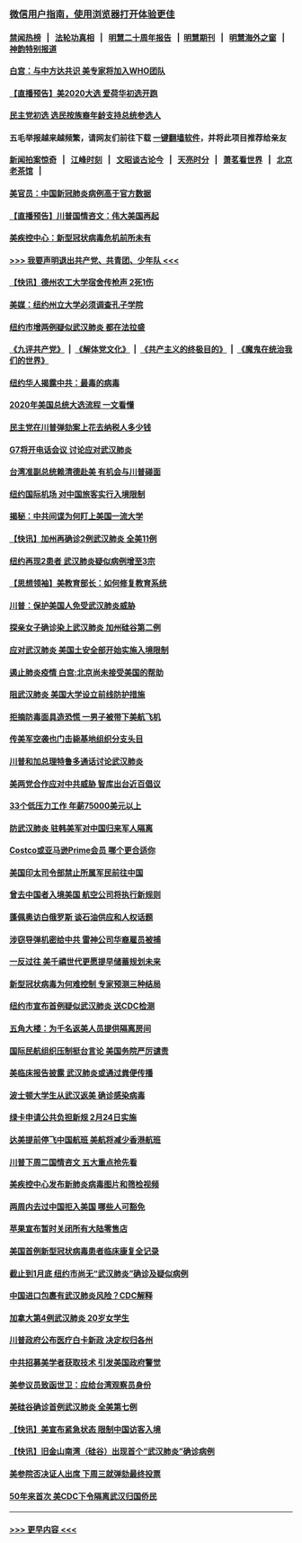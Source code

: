 ### [微信用户指南，使用浏览器打开体验更佳](https://github.com/gfw-breaker/banned-news1/blob/master/indexes/wechat-guide.md?t=0)
#### [禁闻热榜](热点新闻.md?t=0)  &nbsp;&nbsp;|&nbsp;&nbsp; [法轮功真相](https://github.com/gfw-breaker/truth/blob/master/README.md?t=0) &nbsp;&nbsp;|&nbsp;&nbsp; [明慧二十周年报告](https://github.com/gfw-breaker/mh-reports/blob/master/README.md?t=0) &nbsp;&nbsp;|&nbsp;&nbsp;[明慧期刊](https://github.com/gfw-breaker/mh-qikan) &nbsp;&nbsp;|&nbsp;&nbsp; [明慧海外之窗](https://github.com/gfw-breaker/mh-news/blob/master/README.md?t=0) &nbsp;&nbsp;|&nbsp;&nbsp; [神韵特别报道](https://github.com/gfw-breaker/mh-news/blob/master/shenyun.md?t=0)
#### [白宫：与中方达共识 美专家将加入WHO团队](../pages/nsc412/n11842198.md?t=02040801) 
#### [【直播预告】美2020大选 爱荷华初选开跑](../pages/nsc412/n11841820.md?t=02040801) 
#### [民主党初选 选民按族裔年龄支持总统参选人](../pages/nsc412/n11842239.md?t=02040801) 
#### 五毛举报越来越频繁，请网友们前往下载 [一键翻墙软件](https://github.com/gfw-breaker/ssr-accounts)，并将此项目推荐给亲友
#### [新闻拍案惊奇](https://github.com/gfw-breaker/banned-news1/blob/master/pages/link4.md) &nbsp;&nbsp;|&nbsp;&nbsp; [江峰时刻](https://github.com/gfw-breaker/banned-news1/blob/master/pages/link4.md) &nbsp;&nbsp;|&nbsp;&nbsp; [文昭谈古论今](https://github.com/gfw-breaker/banned-news1/blob/master/pages/link4.md) &nbsp;&nbsp;|&nbsp;&nbsp; [天亮时分](https://github.com/gfw-breaker/banned-news1/blob/master/pages/link4.md) &nbsp;&nbsp;|&nbsp;&nbsp; [萧茗看世界](https://github.com/gfw-breaker/banned-news1/blob/master/pages/link4.md) &nbsp;&nbsp;|&nbsp;&nbsp; [北京老茶馆](https://github.com/gfw-breaker/banned-news1/blob/master/pages/link4.md) &nbsp;&nbsp;|&nbsp;&nbsp; 
#### [美官员：中国新冠肺炎病例高于官方数据](../pages/nsc412/n11842452.md?t=02040801) 
#### [【直播预告】川普国情咨文：伟大美国再起](../pages/nsc412/n11842079.md?t=02040801) 
#### [美疾控中心：新型冠状病毒危机前所未有](../pages/nsc412/n11842406.md?t=02040801) 
#### [>>> 我要声明退出共产党、共青团、少年队 <<<](https://github.com/begood0513/goodnews/blob/master/quit/letter.md) 
#### [【快讯】德州农工大学宿舍传枪声 2死1伤](../pages/nsc412/n11842279.md?t=02040801) 
#### [美媒：纽约州立大学必须调查孔子学院](../pages/nsc412/n11840637.md?t=02040801) 
#### [纽约市增两例疑似武汉肺炎 都在法拉盛](../pages/nsc412/n11840625.md?t=02040801) 
#### [《九评共产党》](https://github.com/begood0513/9ping.md/blob/master/README.md) &nbsp;|&nbsp; [《解体党文化》](../../../../jtdwh.md/blob/master/README.md)  &nbsp;|&nbsp; [《共产主义的终极目的》](../../../../gczydzjmd.md/blob/master/README.md) &nbsp;|&nbsp; [《魔鬼在统治我们的世界》](../../../../mgztzwmdsj.md/blob/master/README.md) 
#### [纽约华人揭露中共：最毒的病毒](../pages/nsc412/n11840631.md?t=02040801) 
#### [2020年美国总统大选流程 一文看懂](../pages/nsc412/n11842056.md?t=02040801) 
#### [民主党在川普弹劾案上花去纳税人多少钱](../pages/nsc412/n11841941.md?t=02040801) 
#### [G7将开电话会议 讨论应对武汉肺炎](../pages/nsc412/n11841658.md?t=02040801) 
#### [台湾准副总统赖清德赴美 有机会与川普碰面](../pages/nsc412/n11841332.md?t=02040801) 
#### [纽约国际机场  对中国旅客实行入境限制](../pages/nsc412/n11840619.md?t=02040801) 
#### [揭秘：中共间谍为何盯上美国一流大学](../pages/nsc412/n11840270.md?t=02040801) 
#### [【快讯】加州再确诊2例武汉肺炎 全美11例](../pages/nsc412/n11840339.md?t=02040801) 
#### [纽约再现2患者 武汉肺炎疑似病例增至3宗](../pages/nsc412/n11840010.md?t=02040801) 
#### [【思想领袖】美教育部长：如何修复教育系统](../pages/nsc412/n11690865.md?t=02040801) 
#### [川普：保护美国人免受武汉肺炎威胁](../pages/nsc412/n11839718.md?t=02040801) 
#### [探亲女子确诊染上武汉肺炎 加州硅谷第二例](../pages/nsc412/n11839784.md?t=02040801) 
#### [应对武汉肺炎 美国土安全部开始实施入境限制](../pages/nsc412/n11839729.md?t=02040801) 
#### [遏止肺炎疫情 白宫:北京尚未接受美国的帮助](../pages/nsc412/n11839660.md?t=02040801) 
#### [阻武汉肺炎 美国大学设立前线防护措施](../pages/nsc412/n11839479.md?t=02040801) 
#### [拒摘防毒面具造恐慌 一男子被带下美航飞机](../pages/nsc412/n11839455.md?t=02040801) 
#### [传美军空袭也门击毙基地组织分支头目](../pages/nsc412/n11839210.md?t=02040801) 
#### [川普和加总理特鲁多通话讨论武汉肺炎](../pages/nsc412/n11839128.md?t=02040801) 
#### [美两党合作应对中共威胁 智库出台近百倡议](../pages/nsc412/n11838437.md?t=02040801) 
#### [33个低压力工作 年薪75000美元以上](../pages/nsc412/n11834441.md?t=02040801) 
#### [防武汉肺炎 驻韩美军对中国归来军人隔离](../pages/nsc412/n11838970.md?t=02040801) 
#### [Costco或亚马逊Prime会员 哪个更合适你](../pages/nsc412/n11834459.md?t=02040801) 
#### [美国印太司令部禁止所属军民前往中国](../pages/nsc412/n11838418.md?t=02040801) 
#### [曾去中国者入境美国 航空公司将执行新规则](../pages/nsc412/n11838375.md?t=02040801) 
#### [蓬佩奥访白俄罗斯 谈石油供应和人权话题](../pages/nsc412/n11838242.md?t=02040801) 
#### [涉窃导弹机密给中共 雷神公司华裔雇员被捕](../pages/nsc412/n11838129.md?t=02040801) 
#### [一反过往 美千禧世代更愿提早储蓄规划未来](../pages/nsc412/n11837601.md?t=02040801) 
#### [新型冠状病毒为何难控制 专家预测三种结局](../pages/nsc412/n11838002.md?t=02040801) 
#### [纽约市宣布首例疑似武汉肺炎 送CDC检测](../pages/nsc412/n11837852.md?t=02040801) 
#### [五角大楼：为千名返美人员提供隔离房间](../pages/nsc412/n11837831.md?t=02040801) 
#### [国际民航组织压制挺台言论 美国务院严厉谴责](../pages/nsc412/n11837791.md?t=02040801) 
#### [美临床报告披露 武汉肺炎或通过粪便传播](../pages/nsc412/n11837626.md?t=02040801) 
#### [波士顿大学生从武汉返美 确诊感染病毒](../pages/nsc412/n11837580.md?t=02040801) 
#### [绿卡申请公共负担新规 2月24日实施](../pages/nsc412/n11836634.md?t=02040801) 
#### [达美提前停飞中国航班 美航将减少香港航班](../pages/nsc412/n11837649.md?t=02040801) 
#### [川普下周二国情咨文 五大重点抢先看](../pages/nsc412/n11837512.md?t=02040801) 
#### [美疾控中心发布新肺炎病毒图片和筛检视频](../pages/nsc412/n11837491.md?t=02040801) 
#### [两周内去过中国拒入美国 哪些人可豁免](../pages/nsc412/n11837400.md?t=02040801) 
#### [苹果宣布暂时关闭所有大陆零售店](../pages/nsc412/n11837097.md?t=02040801) 
#### [美国首例新型冠状病毒患者临床康复全记录](../pages/nsc412/n11836513.md?t=02040801) 
#### [截止到1月底  纽约市尚无“武汉肺炎”确诊及疑似病例](../pages/nsc412/n11836657.md?t=02040801) 
#### [中国进口包裹有武汉肺炎风险？CDC解释](../pages/nsc412/n11836321.md?t=02040801) 
#### [加拿大第4例武汉肺炎 20岁女学生](../pages/nsc412/n11836537.md?t=02040801) 
#### [川普政府公布医疗白卡新政 决定权归各州](../pages/nsc412/n11836336.md?t=02040801) 
#### [中共招募美学者获取技术 引发美国政府警觉](../pages/nsc412/n11836277.md?t=02040801) 
#### [美参议员致函世卫：应给台湾观察员身份](../pages/nsc412/n11836183.md?t=02040801) 
#### [美硅谷确诊首例武汉肺炎 全美第七例](../pages/nsc412/n11836093.md?t=02040801) 
#### [【快讯】美宣布紧急状态 限制中国访客入境](../pages/nsc412/n11836030.md?t=02040801) 
#### [【快讯】旧金山南湾（硅谷）出现首个“武汉肺炎”确诊病例](../pages/nsc412/n11836084.md?t=02040801) 
#### [美参院否决证人出席 下周三就弹劾最终投票](../pages/nsc412/n11835900.md?t=02040801) 
#### [50年来首次 美CDC下令隔离武汉归国侨民](../pages/nsc412/n11835854.md?t=02040801) 

----
#### [ >>> 更早内容 <<< ](../indexes/nsc412-earlier.md)
